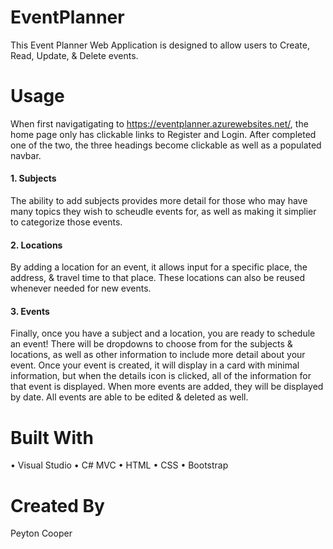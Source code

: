 # EventPlanner
This Event Planner Web Application is designed to allow users to Create, Read, Update, &amp; Delete events.

# Usage
When first navigatigating to https://eventplanner.azurewebsites.net/, the home page only has clickable links to Register and Login. After completed one of the two, the three headings become clickable as well as a populated navbar.
#### 1. Subjects
The ability to add subjects provides more detail for those who may have many topics they wish to scheudle events for, as well as making it simplier to categorize those events.

#### 2. Locations
By adding a location for an event, it allows input for a specific place, the address, & travel time to that place. These locations can also be reused whenever needed for new events. 

#### 3. Events
Finally, once you have a subject and a location, you are ready to schedule an event! There will be dropdowns to choose from for the subjects & locations, as well as other information to include more detail about your event. Once your event is created, it will display in a card with minimal information, but when the details icon is clicked, all of the information for that event is displayed. When more events are added, they will be displayed by date. All events are able to be edited & deleted as well. 

# Built With
• Visual Studio
• C# MVC
• HTML
• CSS
• Bootstrap

# Created By
Peyton Cooper
